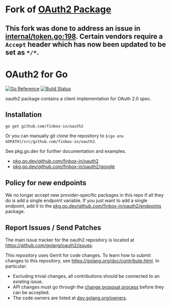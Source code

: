 # Fork of [OAuth2 Package](https://pkg.go.dev/golang.org/x/oauth2)
## This fork was done to address an issue in  [internal/token.go:198](https://github.com/finbox-in/oauth2/blob/3dd9cc33d30dc74755469ca65e58696a4dd5f776/internal/token.go#L198). Certain vendors require a `Accept` header which has now been updated to be set as `*/*`.

# OAuth2 for Go

[![Go Reference](https://pkg.go.dev/badge/github.com/finbox-in/oauth2.svg)](https://pkg.go.dev/github.com/finbox-in/oauth2)
[![Build Status](https://travis-ci.org/golang/oauth2.svg?branch=master)](https://travis-ci.org/golang/oauth2)

oauth2 package contains a client implementation for OAuth 2.0 spec.

## Installation

~~~~
go get github.com/finbox-in/oauth2
~~~~

Or you can manually git clone the repository to
`$(go env GOPATH)/src/github.com/finbox-in/oauth2`.

See pkg.go.dev for further documentation and examples.

* [pkg.go.dev/github.com/finbox-in/oauth2](https://pkg.go.dev/github.com/finbox-in/oauth2)
* [pkg.go.dev/github.com/finbox-in/oauth2/google](https://pkg.go.dev/github.com/finbox-in/oauth2/google)

## Policy for new endpoints

We no longer accept new provider-specific packages in this repo if all
they do is add a single endpoint variable. If you just want to add a
single endpoint, add it to the
[pkg.go.dev/github.com/finbox-in/oauth2/endpoints](https://pkg.go.dev/github.com/finbox-in/oauth2/endpoints)
package.

## Report Issues / Send Patches

The main issue tracker for the oauth2 repository is located at
https://github.com/golang/oauth2/issues.

This repository uses Gerrit for code changes. To learn how to submit changes to
this repository, see https://golang.org/doc/contribute.html. In particular:

* Excluding trivial changes, all contributions should be connected to an existing issue.
* API changes must go through the [change proposal process](https://go.dev/s/proposal-process) before they can be accepted.
* The code owners are listed at [dev.golang.org/owners](https://dev.golang.org/owners#:~:text=x/oauth2).
